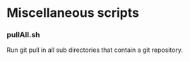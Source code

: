 # Miscellaneous scripts

### pullAll.sh

Run git pull in all sub directories that contain a git repository.

